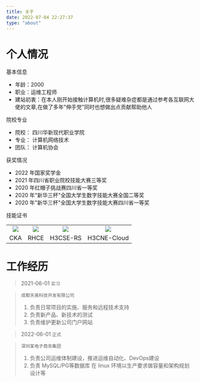 ```yaml
---
title: 关于
date: 2022-07-04 22:27:37
type: "about"
---
```

# 个人情况

<i class="fa-regular fa-id-card"></i> 基本信息

- 年龄：2000
- 职业：运维工程师
- 建站初衷：在本人刚开始接触计算机时,很多疑难杂症都是通过参考各互联网大佬的文章,在做了多年"伸手党"同时也想做出点贡献帮助他人

<i class="fa-solid fa-graduation-cap"></i> 院校专业

- 院校： 四川华新现代职业学院
- 专业： 计算机网络技术
- 团队： 计算机协会

<i class="fa-sharp fa-solid fa-award"></i> 获奖情况

- 2022 年国家奖学金
- 2021 年四川省职业院校技能大赛三等奖
- 2020 年红帽子挑战赛四川省一等奖
- 2020 年"新华三杯"全国大学生数字技能大赛全国二等奖
- 2020 年"新华三杯"全国大学生数字技能大赛四川省一等奖

<i class="fa-solid fa-certificate"></i> 技能证书

<table frame=void>
<tr style=" text-align: center" frame=void>
<td><img src=https://www.xiaowangc.com/img/cka.png></img></td>
<td><img src=https://www.xiaowangc.com/img/rhce.png></td>
<td><img src=https://www.xiaowangc.com/img/h3cse.png></td>
<td><img src=https://www.xiaowangc.com/img/h3cse.png></td>
</tr>
<tr style=" text-align: center">
<td>CKA</td>
<td>RHCE</td>
<td>H3CSE-RS</td>
<td>H3CNE-Cloud</td>
</tr>
</table>

# 工作经历
> <i class="fa-sharp fa-solid fa-calendar-days"></i> 2021-06-01 `实习`

> `成都天奥科技开发有限公司`
> 1. 负责日常项目的实施、服务和远程技术支持
> 2. 负责新产品、新技术的测试
> 3. 负责维护更新公司门户网站

> <i class="fa-sharp fa-solid fa-calendar-days"></i> 2022-06-01 `正式`

> `深圳某电子商务集团`
> 1. 负责公司运维体制建设，推进运维自动化、DevOps建设
> 2. 负责 MySQL/PG等数据库 在 linux 环境以生产要求做容量和架构规划设计等
